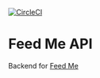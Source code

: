 [![CircleCI](https://circleci.com/gh/jjpaters/feed-me-api/tree/main.svg?style=svg)](https://circleci.com/gh/jjpaters/feed-me-api/tree/main)

# Feed Me API

Backend for [Feed Me](https://feed-me.io/)
